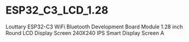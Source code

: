 # ESP32_C3_LCD_1.28
Louttary ESP32-C3 WiFi Bluetooth Development Board Module 1.28 inch Round LCD Display Screen 240X240 IPS Smart Display Screen A
